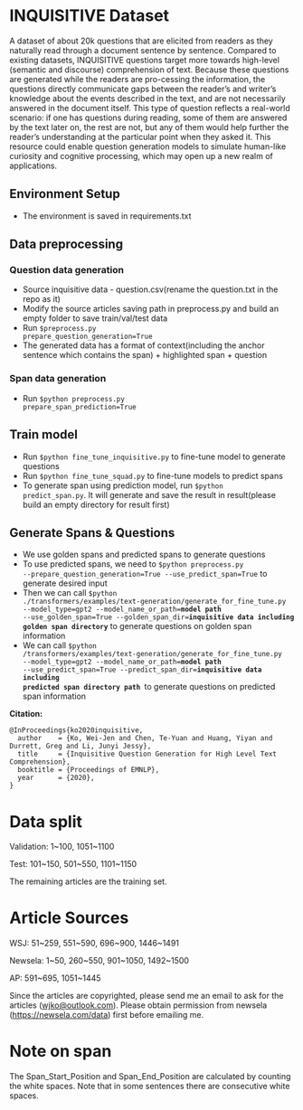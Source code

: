 # INQUISITIVE Dataset 
A dataset of about 20k questions that are elicited from readers as they naturally read through a document sentence by sentence.  Compared to existing datasets, INQUISITIVE questions target more towards high-level (semantic and discourse) comprehension of text. Because these questions are generated while the readers are pro-cessing the information, the questions directly communicate gaps between the reader’s and writer’s knowledge about the events described in the text, and are not necessarily answered in the document itself. This type of question reflects a real-world scenario: if one has questions during reading, some of them are answered by the text later on, the rest are not, but any of them would help further the reader’s understanding at the  particular point when they asked it.  This resource could enable question generation models to simulate human-like curiosity and cognitive processing, which may open up a new realm of applications. 

## Environment Setup
- The environment is saved in requirements.txt 
## Data preprocessing
### Question data generation
- Source inquisitive data - question.csv(rename the question.txt in the repo as it)
- Modify the source articles saving path in preprocess.py and build an empty folder to save train/val/test data
- Run <code>$preprocess.py prepare_question_generation=True</code>
- The generated data has a format of context(including the anchor sentence which contains the span) + highlighted span + question

### Span data generation
- Run <code>$python preprocess.py prepare_span_prediction=True</code>

## Train model
- Run <code>$python fine_tune_inquisitive.py</code> to fine-tune model to generate questions
- Run <code>$python fine_tune_squad.py</code> to fine-tune models to predict spans
- To generate span using prediction model, run <code>$python predict_span.py</code>. It will generate and save the result in result(please build an empty directory for result first)

## Generate Spans & Questions
- We use golden spans and predicted spans to generate questions
- To use predicted spans, we need to <code>$python preprocess.py --prepare_question_generation=True --use_predict_span=True</code> to generate desired input
- Then we can call <code>$python ./transformers/examples/text-generation/generate_for_fine_tune.py --model_type=gpt2 --model_name_or_path=<b>model path</b> --use_golden_span=True --golden_span_dir=<b>inquisitive data including golden span directory</b></code> to generate questions on golden span information
- We can call <code>$python /transformers/examples/text-generation/generate_for_fine_tune.py --model_type=gpt2 --model_name_or_path=<b>model path</b> --use_predict_span=True --predict_span_dir=<b>inquisitive data including predicted span directory path </b></code>to generate questions on predicted span information

**Citation:**
```
@InProceedings{ko2020inquisitive,
  author    = {Ko, Wei-Jen and Chen, Te-Yuan and Huang, Yiyan and Durrett, Greg and Li, Junyi Jessy},
  title     = {Inquisitive Question Generation for High Level Text Comprehension},
  booktitle = {Proceedings of EMNLP},
  year      = {2020},
}
```


# Data split
Validation: 1\~100, 1051\~1100

Test: 101\~150, 501\~550, 1101\~1150

The remaining articles are the training set.

# Article Sources
WSJ: 51\~259, 551\~590, 696\~900, 1446\~1491

Newsela: 1\~50, 260\~550, 901\~1050, 1492\~1500

AP: 591\~695, 1051\~1445

Since the articles are copyrighted, please send me an email to ask for the articles (wjko@outlook.com). Please obtain permission from newsela (https://newsela.com/data) first before emailing me.


# Note on span
The Span_Start_Position	and Span_End_Position are calculated by counting the white spaces. Note that in some sentences there are consecutive white spaces.
